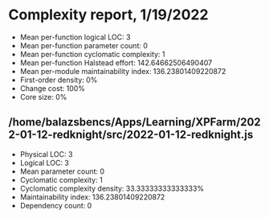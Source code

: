 # Complexity report, 1/19/2022

* Mean per-function logical LOC: 3
* Mean per-function parameter count: 0
* Mean per-function cyclomatic complexity: 1
* Mean per-function Halstead effort: 142.64662506490407
* Mean per-module maintainability index: 136.23801409220872
* First-order density: 0%
* Change cost: 100%
* Core size: 0%

## /home/balazsbencs/Apps/Learning/XPFarm/2022-01-12-redknight/src/2022-01-12-redknight.js

* Physical LOC: 3
* Logical LOC: 3
* Mean parameter count: 0
* Cyclomatic complexity: 1
* Cyclomatic complexity density: 33.33333333333333%
* Maintainability index: 136.23801409220872
* Dependency count: 0

